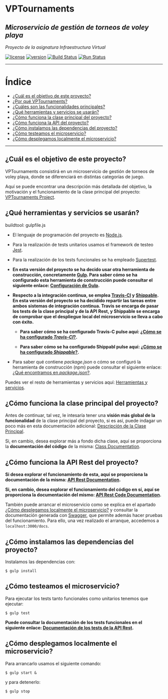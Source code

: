 # VPTournaments
## *Microservicio de gestión de torneos de voley playa*

*Proyecto de la asignatura Infraestructura Virtual*

[![license](https://img.shields.io/badge/license-GPLv3-brightgreen)](https://www.gnu.org/licenses/gpl-3.0.html)   [![version](https://img.shields.io/badge/version-v4.0.0-blue)](https://github.com/pramartinez/IV_project) [![Build Status](https://travis-ci.org/pramartinez/IV_project.svg?branch=master)](https://travis-ci.org/pramartinez/IV_project) [![Run Status](https://api.shippable.com/projects/5d9a289f029be100073e11e9/badge?branch=master)]()

___________________________________

Índice
======
<!--ts-->
  - [¿Cuál es el objetivo de este proyecto?](#objetivo-de-este-proyecto)
  - [¿Por qué VPTournaments?](#vptournaments)
  - [¿Cuáles son las funcionalidades principales?](#funcionalidades-principales)
  - [¿Qué herramientas y servicios se usarán?](#herramientas-y-servicios)
  - [¿Cómo funciona la clase principal del proyecto?](#clase-principal-del-proyecto)
  - [¿Cómo funciona la API del proyecto?](#API-proyecto)
  - [¿Cómo instalamos las dependencias del proyecto?](#instalamos-la-clase-del-proyecto)
  - [¿Cómo testeamos el microservicio?](#testeamos)
  - [¿Cómo desplegamos localmente el microservicio?](#desplegamos-microservicio)
<!--te-->

__________________________________________


<a name="objetivo-de-este-proyecto"></a>

## ¿Cuál es el objetivo de este proyecto?

VPTournaments consistirá en un microservicio de gestión de torneos de voley playa, donde se diferenciará en distintas categorías de juego.

Aquí se puede encontrar una descripción más detallada del objetivo, la motivación y el funcionamiento de la clase principal del proyecto: [VPTournaments Project](https://github.com/pramartinez/IV_project/blob/master/docs/descripcion_clase.md).



<a name="herramientas-y-servicios"></a>

## ¿Qué herramientas y servicios se usarán?

buildtool: gulpfile.js

- El lenguaje de programación del proyecto es [Node.js](https://nodejs.org/es/about/).

- Para la realización de tests unitarios usamos el framework de testeo [Jest](https://jestjs.io/).
- Para la realización de los tests funcionales se ha empleado [Supertest](https://github.com/visionmedia/supertest).
  
- **En esta versión del proyecto se ha decido usar otra herramienta de construcción, concretamente [Gulp](https://gulpjs.com/). Para saber cómo se ha configurado esta herramienta de construcción puede consultar el siguiente enlace: [Configuración de Gulp](https://github.com/pramartinez/IV_project/blob/master/docs/gulp_doc.md).**


- **Respecto a la integración continua, se emplea [Travis-CI](https://travis-ci.org/) y [Shippable](https://app.shippable.com/). En esta versión del proyecto se ha decidido repartir las tareas entre ambos sistemas de integración continua. Travis se encarga de pasar los tests de la clase principal y de la API Rest, y Shippable se encarga de comprobar que el despliegue local del microservicio se lleva a cabo con éxito.** 
  - **Para saber cómo se ha configurado Travis-C pulse aquí: [¿Cómo se ha configurado *Travis-CI*?](https://github.com/pramartinez/IV_project/blob/master/docs/travis_doc.md).**
  
  - **Para saber cómo se ha configurado Shippabl pulse aquí: [¿Cómo se ha configurado *Shippable*?](https://github.com/pramartinez/IV_project/blob/master/docs/shippable_doc.md).**

- Para saber qué contiene *package.json* o cómo se configuró la herramienta de construcción (npm) puede consultar el siguiente enlace: [¿Qué encontramos en *package.json*?](https://github.com/pramartinez/IV_project/blob/master/docs/construction_tool.md).

Puedes ver el resto de herramientas y servicios aquí: [Herramientas y servicios](https://github.com/pramartinez/IV_project/blob/master/docs/tools_services.md). 


<a name="clase-principal-del-proyecto"></a>

## ¿Cómo funciona la clase principal del proyecto?

Antes de continuar, tal vez, le intesaría tener una **visión más global de la funcionalidad** de la clase principal del proyecto, si es así, puede indagar un poco más en esta documentación adicional: [Descripción de la Clase Principal](https://github.com/pramartinez/IV_project/blob/master/docs/descripcion_clase.md). 

Si, en cambio, desea explorar más a fondo dicha clase, aquí se proporciona la **documentación del código** de la misma: [Class Documentation](https://pramartinez.github.io/IV_project/vpt-doc/mainClass.html).

<a name="API-proyecto"></a>

## ¿Cómo funciona la API Rest del proyecto?

**Si desea explorar el funcionamiento de esta, aquí se proporciona la documentación de la misma: [API Rest Documentation](https://github.com/pramartinez/IV_project/blob/master/docs/api_doc.md).**

**Si, en cambio, desea explorar el funcionamiento del código en sí, aquí se proporciona la documentación del mismo: [API Rest Code Documentation](https://pramartinez.github.io/IV_project/api-doc/index.html).**

También puede arrancar el microservicio como se explica en el apartado [¿Cómo desplegamos localmente el microservicio?](#desplegamos-microservicio) y consultar la documentación generada con [Swagger](https://swagger.io/), que permite además hacer pruebas del funcionamiento. Para ello, una vez realizado el arranque, accedemos a ```localhost:3000/docs```.


<a name="instalamos-la-clase-del-proyecto"></a>  

## ¿Cómo instalamos las dependencias del proyecto?

Instalamos las dependencias con:

    $ gulp install

<a name="testeamos"></a>  

## ¿Cómo testeamos el microservicio?

Para ejecutar los tests tanto funcionales como unitarios tenemos que ejecutar:

    $ gulp test

**Puede consultar la documentación de los tests funcionales en el siguiente enlace: [Documentación de los tests de la API Rest](https://github.com/pramartinez/IV_project/blob/master/docs/tests_funcionales_doc.md).**

<a name="desplegamos-microservicio"></a>

## ¿Cómo desplegamos localmente el microservicio?

Para arrancarlo usamos el siguiente comando:

    $ gulp start &

y para detenerlo:

    $ gulp stop
